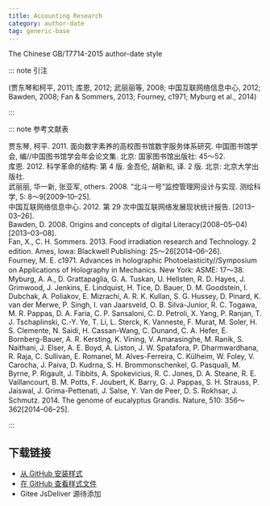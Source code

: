 ```yaml
---
title: Accounting Research
category: author-date
tag: generic-base
---
```


<!-- 此文件由脚本自动生成，请勿手动修改！ -->

The Chinese GB/T7714-2015 author-date style


::: note 引注

(贾东琴和柯平, 2011; 库恩, 2012; 武丽丽等, 2008; 中国互联网络信息中心, 2012; Bawden, 2008; Fan &#38; Sommers, 2013; Fourney, c1971; Myburg et al., 2014)

:::



::: note 参考文献表

  <div class="csl-bib-body">
  <div class="csl-entry second-field-align-false hangingindent-true " >贾东琴, 柯平. 2011. 面向数字素养的高校图书馆数字服务体系研究. 中国图书馆学会, 编//中国图书馆学会年会论文集. 北京: 国家图书馆出版社: 45～52.</div> 
  <div class="csl-entry second-field-align-false hangingindent-true " >库恩. 2012. 科学革命的结构: 第 4 版. 金吾伦, 胡新和, 译. 2 版. 北京: 北京大学出版社.</div> 
  <div class="csl-entry second-field-align-false hangingindent-true " >武丽丽, 华一新, 张亚军, others. 2008. “北斗一号”监控管理网设计与实现. 测绘科学, 5: 8～9[2009–10–25].</div> 
  <div class="csl-entry second-field-align-false hangingindent-true " >中国互联网络信息中心. 2012. 第 29 次中国互联网络发展现状统计报告. [2013–03–26].</div> 
  <div class="csl-entry second-field-align-false hangingindent-true " >Bawden, D. 2008. Origins and concepts of digital Literacy(2008–05–04)[2013–03–08].</div> 
  <div class="csl-entry second-field-align-false hangingindent-true " >Fan, X., C. H. Sommers. 2013. Food irradiation research and Technology. 2 edition. Ames, Iowa: Blackwell Publishing: 25～26[2014–06–26].</div> 
  <div class="csl-entry second-field-align-false hangingindent-true " >Fourney, M. E. c1971. Advances in holographic Photoelasticity//Symposium on Applications of Holography in Mechanics. New York: ASME: 17～38.</div> 
  <div class="csl-entry second-field-align-false hangingindent-true " >Myburg, A. A., D. Grattapaglia, G. A. Tuskan, U. Hellsten, R. D. Hayes, J. Grimwood, J. Jenkins, E. Lindquist, H. Tice, D. Bauer, D. M. Goodstein, I. Dubchak, A. Poliakov, E. Mizrachi, A. R. K. Kullan, S. G. Hussey, D. Pinard, K. van der Merwe, P. Singh, I. van Jaarsveld, O. B. Silva-Junior, R. C. Togawa, M. R. Pappas, D. A. Faria, C. P. Sansaloni, C. D. Petroli, X. Yang, P. Ranjan, T. J. Tschaplinski, C.-Y. Ye, T. Li, L. Sterck, K. Vanneste, F. Murat, M. Soler, H. S. Clemente, N. Saidi, H. Cassan-Wang, C. Dunand, C. A. Hefer, E. Bornberg-Bauer, A. R. Kersting, K. Vining, V. Amarasinghe, M. Ranik, S. Naithani, J. Elser, A. E. Boyd, A. Liston, J. W. Spatafora, P. Dharmwardhana, R. Raja, C. Sullivan, E. Romanel, M. Alves-Ferreira, C. Külheim, W. Foley, V. Carocha, J. Paiva, D. Kudrna, S. H. Brommonschenkel, G. Pasquali, M. Byrne, P. Rigault, J. Tibbits, A. Spokevicius, R. C. Jones, D. A. Steane, R. E. Vaillancourt, B. M. Potts, F. Joubert, K. Barry, G. J. Pappas, S. H. Strauss, P. Jaiswal, J. Grima-Pettenati, J. Salse, Y. Van de Peer, D. S. Rokhsar, J. Schmutz. 2014. The genome of eucalyptus Grandis. Nature, 510: 356～362[2014–06–25].</div> 
  </div>


:::

<!-- more --> 

## 下载链接

- [从 GitHub 安装样式](https://github.com/zotero-cn/styles/./raw/main/src/206accounting-research/206accounting-research.csl) 
- [在 GitHub 查看样式文件](https://github.com/zotero-cn/styles/./tree/main/src/206accounting-research/206accounting-research.csl) 
- Gitee JsDeliver 源待添加

